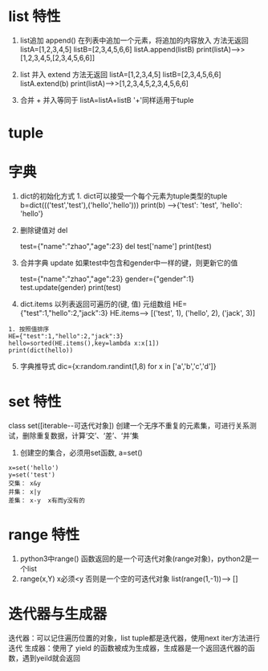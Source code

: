 # list 特性
1. list追加 append() 在列表中追加一个元素，将追加的内容放入 方法无返回
listA=[1,2,3,4,5]
listB=[2,3,4,5,6,6]
listA.append(listB) 
print(listA)-->> [1,2,3,4,5,[2,3,4,5,6,6]]

2. list 并入 extend 方法无返回
listA=[1,2,3,4,5]
listB=[2,3,4,5,6,6]
listA.extend(b)
print(listA)-->>[1,2,3,4,5,2,3,4,5,6,6]

3. 合并 +
并入等同于 listA=listA+listB  '+'同样适用于tuple

# tuple



# 字典
  1. dict的初始化方式
    1. dict可以接受一个每个元素为tuple类型的tuple
        b=dict((('test','test'),('hello','hello')))
        print(b) 
        -->{'test': 'test', 'hello': 'hello'}

  2. 删除键值对 del

      test={"name":"zhao","age":23}
      del test['name']
      print(test)

  3. 合并字典 update
      如果test中包含和gender中一样的键，则更新它的值

      test={"name":"zhao","age":23}
      gender={"gender":1}
      test.update(gender)
      print(test)

  4. dict.items  以列表返回可遍历的(键, 值) 元组数组
    HE={"test":1,"hello":2,"jack":3}
    HE.items--> [('test', 1), ('hello', 2), ('jack', 3)]

    1. 按照值排序
    HE={"test":1,"hello":2,"jack":3}
    hello=sorted(HE.items(),key=lambda x:x[1])
    print(dict(hello))
  
  5. 字典推导式
    dic={x:random.randint(1,8) for x in ['a','b','c','d']}



# set 特性
 class set([iterable--可迭代对象]) 创建一个无序不重复的元素集，可进行关系测试，删除重复数据，计算‘交’、‘差’、‘并’集
  1. 创建空的集合，必须用set函数,
      a=set()
  

    x=set('hello')
    y=set('test')
    交集： x&y
    并集： x|y
    差集： x-y  x有而y没有的

# range 特性
1. python3中range() 函数返回的是一个可迭代对象(range对象)，python2是一个list
2. range(x,Y) x必须<y 否则是一个空的可迭代对象
    list(range(1,-1))--> []


# 迭代器与生成器
迭代器：可以记住遍历位置的对象，list tuple都是迭代器，使用next iter方法进行迭代
生成器：使用了 yield 的函数被成为生成器，生成器是一个返回迭代器的函数，遇到yeild就会返回







    